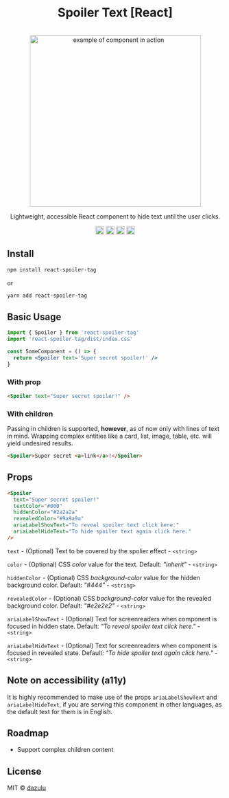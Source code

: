 <h1 align="center">Spoiler Text [React]</h1>

<p align="center"><br>
  <img alt="example of component in action" width="399" src="https://assets.codepen.io/62105/spoiler-example_1.gif?format=auto" />
</p>

<p align="center">Lightweight, accessible React component to hide text until the user clicks.</p>

<p align="center">
  <img height="20" src="https://img.shields.io/npm/v/react-spoiler-tag.svg" />
  <img height="20" src="https://img.shields.io/bundlephobia/min/react-spoiler-tag" />
  <img height="20" src="https://img.shields.io/npm/dw/react-spoiler-tag" />
  <img height="20" src="https://img.shields.io/npm/l/react-spoiler-tag" />
</p>

## Install

```bash
npm install react-spoiler-tag
```

or

```bash
yarn add react-spoiler-tag
```

## Basic Usage

```jsx
import { Spoiler } from 'react-spoiler-tag'
import 'react-spoiler-tag/dist/index.css'

const SomeComponent = () => {
  return <Spoiler text='Super secret spoiler!' />
}
```

### With prop

```html
<Spoiler text="Super secret spoiler!" />
```

### With children

Passing in children is supported, **however**, as of now only with lines of text in mind. Wrapping complex entities like a card, list, image, table, etc. will yield undesired results.

```html
<Spoiler>Super secret <a>link</a>!</Spoiler>
```

## Props

```html
<Spoiler
  text="Super secret spoiler!"
  textColor="#000"
  hiddenColor="#2a2a2a"
  revealedColor="#9a9a9a"
  ariaLabelShowText="To reveal spoiler text click here."
  ariaLabelHideText="To hide spoiler text again click here."
/>
```

`text` - (Optional) Text to be covered by the spolier effect - `<string>`

`color` - (Optional) CSS _color_ value for the text. Default: _"inherit"_ - `<string>`

`hiddenColor` - (Optional) CSS _background-color_ value for the hidden background color. Default: _"#444"_ - `<string>`

`revealedColor` - (Optional) CSS _background-color_ value for the revealed background color. Default: _"#e2e2e2"_ - `<string>`

`ariaLabelShowText` - (Optional) Text for screenreaders when component is focused in hidden state. Default: _"To reveal spoiler text click here."_ - `<string>`

`ariaLabelHideText` - (Optional) Text for screenreaders when component is focused in revealed state. Default: _"To hide spoiler text again click here."_ - `<string>`

## Note on accessibility (a11y)

It is highly recommended to make use of the props `ariaLabelShowText` and `ariaLabelHideText`, if you are serving this component in other languages, as the default text for them is in English.

## Roadmap

- Support complex children content

## License

MIT © [dazulu](https://github.com/dazulu)
